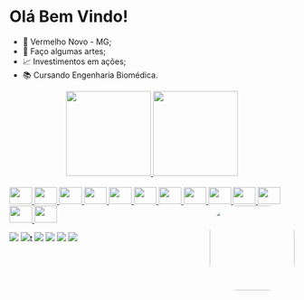 # Olá Bem Vindo! 

- 🔺 Vermelho Novo - MG;
- 🎨 Faço algumas artes;
- 📈 Investimentos em ações;
- 📚 Cursando Engenharia Biomédica.

<div align="center">
  <a href="https://github.com/RayannyCupertino">
  <img height="150em" src="https://github-readme-stats.vercel.app/api?username=RayannyCupertino&show_icons=true&theme=tokyonight&include_all_commits=true&count_private=true"/>
  <img height="150em" src="https://github-readme-stats.vercel.app/api/top-langs/?username=RayannyCupertino&layout=compact&langs_count=7&theme=tokyonight"/>
</div>
  

  <div style="display: inline_block"><br>
    <img height="30" width="40" src="https://cdn.jsdelivr.net/gh/devicons/devicon/icons/c/c-original.svg" />
    <img height="30" width="40" src="https://cdn.jsdelivr.net/gh/devicons/devicon/icons/cplusplus/cplusplus-original.svg" />
    <img height="30" width="40" src="https://cdn.jsdelivr.net/gh/devicons/devicon/icons/csharp/csharp-original.svg" />
    <img height="30" width="40" src="https://cdn.jsdelivr.net/gh/devicons/devicon/icons/css3/css3-original.svg" />
    <img height="30" width="40" src="https://cdn.jsdelivr.net/gh/devicons/devicon/icons/arduino/arduino-original.svg" />
    <img height="30" width="40" src="https://cdn.jsdelivr.net/gh/devicons/devicon/icons/canva/canva-original.svg" />
    <img height="30" width="40" src="https://cdn.jsdelivr.net/gh/devicons/devicon/icons/figma/figma-original.svg" />
    <img height="30" width="40" src="https://cdn.jsdelivr.net/gh/devicons/devicon/icons/flutter/flutter-original.svg" />
    <img height="30" width="40" src="https://cdn.jsdelivr.net/gh/devicons/devicon/icons/gimp/gimp-original.svg" />
    <img height="30" width="40" src="https://cdn.jsdelivr.net/gh/devicons/devicon/icons/illustrator/illustrator-plain.svg" />
    <img height="30" width="40" src="https://cdn.jsdelivr.net/gh/devicons/devicon/icons/java/java-original.svg" />
    <img height="30" width="40" src="https://cdn.jsdelivr.net/gh/devicons/devicon/icons/visualstudio/visualstudio-plain.svg" />
    <img height="30" width="40" src="https://cdn.jsdelivr.net/gh/devicons/devicon/icons/blender/blender-original.svg" />


  <img align="right" height="150" style="border-radius:50px;" src="https://picrew.me/shareImg/org/202206/338224_5GrVVjIU.png">
</div>
  
 
 
<div> 
  
  <a href="https://www.instagram.com/rayanny_cupertino" target="_blank"><img src="https://img.shields.io/badge/-Instagram-%23E4405F?style=for-the-badge&logo=instagram&logoColor=white" target="_blank"></a>
 	<a href="https://www.twitch.tv/rayannycup" target="_blank"><img src="https://img.shields.io/badge/Twitch-9146FF?style=for-the-badge&logo=twitch&logoColor=white" target="_blank"></a>t
 <a href="https://discord.com/channels/@Rayanny#6206" target="_blank"><img src="https://img.shields.io/badge/Discord-7289DA?style=for-the-badge&logo=discord&logoColor=white" target="_blank"></a> 
  <a href = "mailto:rayannycuper@gmail.com"><img src="https://img.shields.io/badge/-Gmail-%23333?style=for-the-badge&logo=gmail&logoColor=white" target="_blank"></a>
  <a href="https://www.linkedin.com/in/rayanny-cupertino-6450b01a4/" target="_blank"><img src="https://img.shields.io/badge/-LinkedIn-%230077B5?style=for-the-badge&logo=linkedin&logoColor=white" target="_blank"></a> 
  <a href="+55 (033)99919-1606 " target="_blank"><img src="https://img.shields.io/badge/WhatsApp-25D366?style=for-the-badge&logo=whatsapp&logoColor=white" target="_blank"></a> 
 
 
</div>
